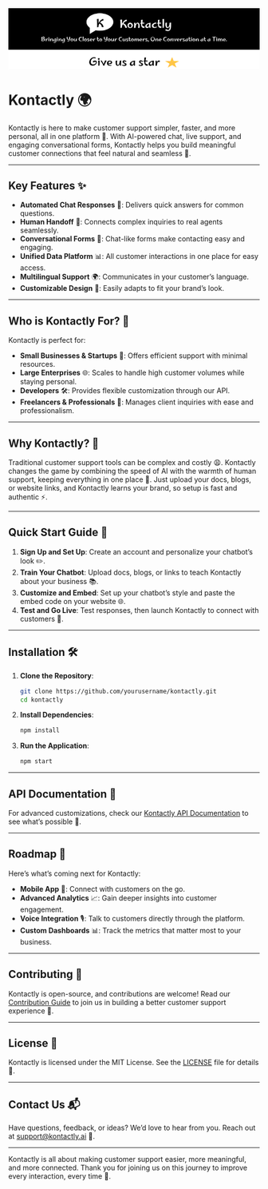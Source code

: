 

<div style="text-align: center;">
    <img src="images/Kontactly github banner.png" alt="GitHub Background Banner" style="display: inline-block;">
</div>

# Kontactly 🌍

Kontactly is here to make customer support simpler, faster, and more personal, all in one platform 🤝. With AI-powered chat, live support, and engaging conversational forms, Kontactly helps you build meaningful customer connections that feel natural and seamless 🌟.

---

## Key Features ✨

- **Automated Chat Responses** 🤖: Delivers quick answers for common questions.
- **Human Handoff** 👥: Connects complex inquiries to real agents seamlessly.
- **Conversational Forms** 💬: Chat-like forms make contacting easy and engaging.
- **Unified Data Platform** 📊: All customer interactions in one place for easy access.
- **Multilingual Support** 🌍: Communicates in your customer’s language.
- **Customizable Design** 🎨: Easily adapts to fit your brand’s look.

---

## Who is Kontactly For? 👥

Kontactly is perfect for:

- **Small Businesses & Startups** 🚀: Offers efficient support with minimal resources.
- **Large Enterprises** 🌐: Scales to handle high customer volumes while staying personal.
- **Developers** 🛠️: Provides flexible customization through our API.
- **Freelancers & Professionals** 💼: Manages client inquiries with ease and professionalism.

---

## Why Kontactly? 💼

Traditional customer support tools can be complex and costly 😩. Kontactly changes the game by combining the speed of AI with the warmth of human support, keeping everything in one place 🌈. Just upload your docs, blogs, or website links, and Kontactly learns your brand, so setup is fast and authentic ⚡.

---

## Quick Start Guide 🚀

1. **Sign Up and Set Up**: Create an account and personalize your chatbot’s look ✏️.
2. **Train Your Chatbot**: Upload docs, blogs, or links to teach Kontactly about your business 📚.
3. **Customize and Embed**: Set up your chatbot’s style and paste the embed code on your website 🌐.
4. **Test and Go Live**: Test responses, then launch Kontactly to connect with customers 🎉.

---

## Installation 🛠️

1. **Clone the Repository**:
   ```bash
   git clone https://github.com/yourusername/kontactly.git
   cd kontactly
   ```

2. **Install Dependencies**:
   ```bash
   npm install
   ```

3. **Run the Application**:
   ```bash
   npm start
   ```

---

## API Documentation 📜

For advanced customizations, check our [Kontactly API Documentation](https://kontactly.ai/api-docs) to see what’s possible 🔧.

---

## Roadmap 🔮

Here’s what’s coming next for Kontactly:

- **Mobile App** 📱: Connect with customers on the go.
- **Advanced Analytics** 📈: Gain deeper insights into customer engagement.
- **Voice Integration** 🎙️: Talk to customers directly through the platform.
- **Custom Dashboards** 📊: Track the metrics that matter most to your business.

---

## Contributing 🤝

Kontactly is open-source, and contributions are welcome! Read our [Contribution Guide](CONTRIBUTING.md) to join us in building a better customer support experience 🌟.

---

## License 📄

Kontactly is licensed under the MIT License. See the [LICENSE](LICENSE.md) file for details 📜.

---

## Contact Us 📬

Have questions, feedback, or ideas? We’d love to hear from you. Reach out at [support@kontactly.ai](mailto:support@kontactly.ai) 💌.

---

Kontactly is all about making customer support easier, more meaningful, and more connected. Thank you for joining us on this journey to improve every interaction, every time 🌈.
